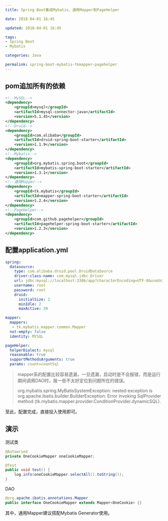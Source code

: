 ```yaml
---
title: Spring Boot集成Mybatis、通用Mapper和PageHelper

date: 2018-04-01 16:45

updated: 2018-04-01 16:45

tags:
- Spring Boot
- Mybatis

categories: Java

permalink: spring-boot-mybatis-tkmapper-pagehelper
---
```


## pom追加所有的依赖

```xml
<!--MySQL-->
<dependency>
	<groupId>mysql</groupId>
	<artifactId>mysql-connector-java</artifactId>
	<version>5.1.45</version>
</dependency>
<!--Druid-->
<dependency>
    <groupId>com.alibaba</groupId>
    <artifactId>druid-spring-boot-starter</artifactId>
    <version>1.1.9</version>
</dependency>
<!--Mybatis-->
<dependency>
    <groupId>org.mybatis.spring.boot</groupId>
    <artifactId>mybatis-spring-boot-starter</artifactId>
	<version>1.3.1</version>
</dependency>
<!--通用Mapper-->
<dependency>
    <groupId>tk.mybatis</groupId>
    <artifactId>mapper-spring-boot-starter</artifactId>
    <version>1.2.4</version>
</dependency>
<!--PageHelper-->
<dependency>
    <groupId>com.github.pagehelper</groupId>
    <artifactId>pagehelper-spring-boot-starter</artifactId>
    <version>1.2.3</version>
</dependency>
```

## 配置application.yml

~~~yaml
spring:
  datasource:
    type: com.alibaba.druid.pool.DruidDataSource
    driver-class-name: com.mysql.jdbc.Driver
    url: jdbc:mysql://localhost:3306/app?characterEncoding=UTF-8&useUnicode=true&useSSL=false&allowMultiQueries=true
    username: root
    password: root
    druid:
      initialSize: 2
      minIdle: 2
      maxActive: 30

mapper:
  mappers:
   - tk.mybatis.mapper.common.Mapper
  not-empty: false
  identity: MYSQL

pageHelper:
  helperDialect: mysql
  reasonable: true
  supportMethodsArguments: true
  params: count=countSql
~~~

> mapper系的配置比较容易遗漏，一旦遗漏，启动时是不会报错，而是运行期间调用DAO时，报一些不太好定位到问题所在的错误。
>
> org.mybatis.spring.MyBatisSystemException: nested exception is org.apache.ibatis.builder.BuilderException: Error invoking SqlProvider method (tk.mybatis.mapper.provider.ConditionProvider.dynamicSQL).  

至此，配置完成，直接投入使用即可。

## 演示

测试类

~~~java
@Autowried
private OneCookieMapper oneCookieMapper;

@Test
public void test() {
    log.info(oneCookieMapper.selectAll().toString());
}
~~~

DAO

~~~java
@org.apache.ibatis.annotations.Mapper
public interface OneCookieMapper extends Mapper<OneCookie> {}
~~~

其中，通用Mapper建议搭配Mybatis Generator使用。

